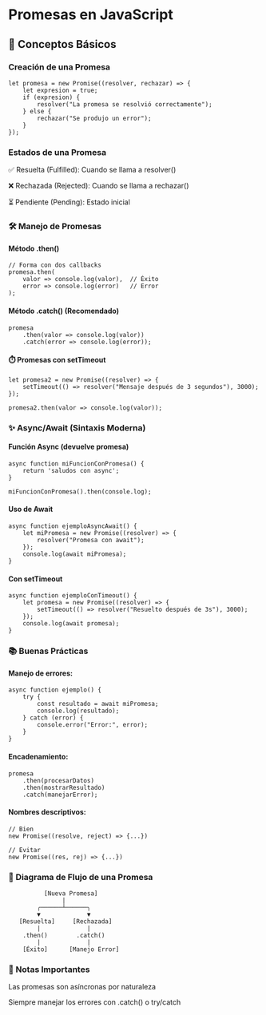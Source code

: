 # Promesas en JavaScript

## 📌 Conceptos Básicos

### Creación de una Promesa
```
let promesa = new Promise((resolver, rechazar) => {
    let expresion = true;
    if (expresion) {
        resolver("La promesa se resolvió correctamente");
    } else {
        rechazar("Se produjo un error");
    }
});
```
### Estados de una Promesa
✅ Resuelta (Fulfilled): Cuando se llama a resolver()

❌ Rechazada (Rejected): Cuando se llama a rechazar()

⏳ Pendiente (Pending): Estado inicial

### 🛠️ Manejo de Promesas

#### Método .then()
```
// Forma con dos callbacks
promesa.then(
    valor => console.log(valor),  // Éxito
    error => console.log(error)   // Error
);
```
#### Método .catch() (Recomendado)
```
promesa
    .then(valor => console.log(valor))
    .catch(error => console.log(error));
```
#### ⏱️ Promesas con setTimeout
```
let promesa2 = new Promise((resolver) => {
    setTimeout(() => resolver("Mensaje después de 3 segundos"), 3000);
});

promesa2.then(valor => console.log(valor));
```
### ✨ Async/Await (Sintaxis Moderna)
#### Función Async (devuelve promesa)
```
async function miFuncionConPromesa() {
    return 'saludos con async';
}

miFuncionConPromesa().then(console.log);
```
#### Uso de Await
```
async function ejemploAsyncAwait() {
    let miPromesa = new Promise((resolver) => {
        resolver("Promesa con await");
    });
    console.log(await miPromesa);
}
```
#### Con setTimeout
```
async function ejemploConTimeout() {
    let promesa = new Promise((resolver) => {
        setTimeout(() => resolver("Resuelto después de 3s"), 3000);
    });
    console.log(await promesa);
}
```
### 📚 Buenas Prácticas
#### Manejo de errores:

```
async function ejemplo() {
    try {
        const resultado = await miPromesa;
        console.log(resultado);
    } catch (error) {
        console.error("Error:", error);
    }
}
```
#### Encadenamiento:
```
promesa
    .then(procesarDatos)
    .then(mostrarResultado)
    .catch(manejarError);
```
#### Nombres descriptivos:
```
// Bien
new Promise((resolve, reject) => {...})

// Evitar
new Promise((res, rej) => {...})
```

### 🔄 Diagrama de Flujo de una Promesa
```
          [Nueva Promesa]
               |
        ╭──────┴──────╮
        ▼             ▼
   [Resuelta]     [Rechazada]
        |             |
    .then()        .catch()
        |             |
    [Éxito]      [Manejo Error]
```
### 📌 Notas Importantes
Las promesas son asíncronas por naturaleza

Siempre manejar los errores con .catch() o try/catch